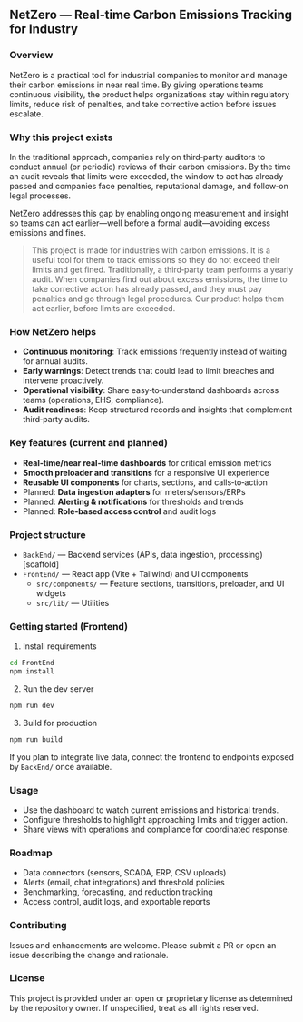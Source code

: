 ## NetZero — Real‑time Carbon Emissions Tracking for Industry

### Overview
NetZero is a practical tool for industrial companies to monitor and manage their carbon emissions in near real time. By giving operations teams continuous visibility, the product helps organizations stay within regulatory limits, reduce risk of penalties, and take corrective action before issues escalate.

### Why this project exists
In the traditional approach, companies rely on third‑party auditors to conduct annual (or periodic) reviews of their carbon emissions. By the time an audit reveals that limits were exceeded, the window to act has already passed and companies face penalties, reputational damage, and follow‑on legal processes.

NetZero addresses this gap by enabling ongoing measurement and insight so teams can act earlier—well before a formal audit—avoiding excess emissions and fines.

> This project is made for industries with carbon emissions. It is a useful tool for them to track emissions so they do not exceed their limits and get fined. Traditionally, a third‑party team performs a yearly audit. When companies find out about excess emissions, the time to take corrective action has already passed, and they must pay penalties and go through legal procedures. Our product helps them act earlier, before limits are exceeded.

### How NetZero helps
- **Continuous monitoring**: Track emissions frequently instead of waiting for annual audits.
- **Early warnings**: Detect trends that could lead to limit breaches and intervene proactively.
- **Operational visibility**: Share easy‑to‑understand dashboards across teams (operations, EHS, compliance).
- **Audit readiness**: Keep structured records and insights that complement third‑party audits.

### Key features (current and planned)
- **Real‑time/near real‑time dashboards** for critical emission metrics
- **Smooth preloader and transitions** for a responsive UI experience
- **Reusable UI components** for charts, sections, and calls‑to‑action
- Planned: **Data ingestion adapters** for meters/sensors/ERPs
- Planned: **Alerting & notifications** for thresholds and trends
- Planned: **Role‑based access control** and audit logs

### Project structure
- `BackEnd/` — Backend services (APIs, data ingestion, processing) [scaffold]
- `FrontEnd/` — React app (Vite + Tailwind) and UI components
  - `src/components/` — Feature sections, transitions, preloader, and UI widgets
  - `src/lib/` — Utilities

### Getting started (Frontend)
1. Install requirements
```bash
cd FrontEnd
npm install
```
2. Run the dev server
```bash
npm run dev
```
3. Build for production
```bash
npm run build
```

If you plan to integrate live data, connect the frontend to endpoints exposed by `BackEnd/` once available.

### Usage
- Use the dashboard to watch current emissions and historical trends.
- Configure thresholds to highlight approaching limits and trigger action.
- Share views with operations and compliance for coordinated response.

### Roadmap
- Data connectors (sensors, SCADA, ERP, CSV uploads)
- Alerts (email, chat integrations) and threshold policies
- Benchmarking, forecasting, and reduction tracking
- Access control, audit logs, and exportable reports

### Contributing
Issues and enhancements are welcome. Please submit a PR or open an issue describing the change and rationale.

### License
This project is provided under an open or proprietary license as determined by the repository owner. If unspecified, treat as all rights reserved.
